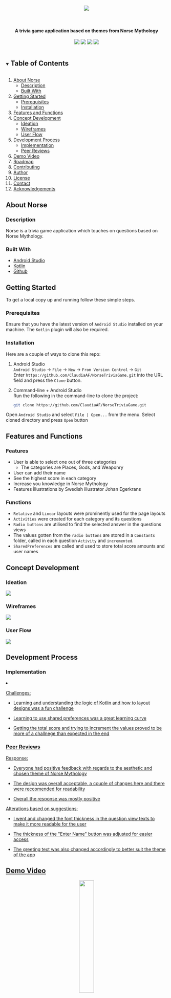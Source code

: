 <h1 align="center">
  <br>
  <img src="https://drive.google.com/uc?export=view&id=1Ip_9UbjrU9xyS--ZJyJiFo5guv5gyZai">
  <br>
  <br>
</h1>
  
  <h4 align="center">A trivia game application based on themes from Norse Mythology </h4>
  <p align="center">
<img src="https://img.shields.io/badge/Android-3DDC84?style=for-the-badge&logo=android&logoColor=white">
<img src="https://img.shields.io/badge/Kotlin-0095D5?&style=for-the-badge&logo=kotlin&logoColor=white">
<img src="https://img.shields.io/badge/Markdown-000000?style=for-the-badge&logo=markdown&logoColor=white">
<a href="https://open.spotify.com/playlist/5qqgCCS6HPBkQJIQgK3g4P?si=sx8oqvlaRX-9hngryZFTqw">
    <img src="https://img.shields.io/badge/Spotify-1ED760?&style=for-the-badge&logo=spotify&logoColor=white">
  </a>
</p>

<details open="open">
  <summary><h2 style="display: inline-block">Table of Contents</h2></summary>
  <ol>
    <li>
      <a href="#about-norse">About Norse</a>
      <ul>
        <li><a href="#description">Description</a></li>
        <li><a href="#built-with">Built With</a></li>
      </ul>
    </li>
    <li>
      <a href="#getting-started">Getting Started</a>
      <ul>
        <li><a href="#prerequisites">Prerequisites</a></li>
        <li><a href="#installation">Installation</a></li>
      </ul>
    </li>
    <li><a href="#features-and-functions">Features and Functions</a></li>
    <li><a href="#concept-development">Concept Development</a>
     <ul>
        <li><a href="#ideation">Ideation</a></li>
        <li><a href="#wireframes">Wireframes</a></li>
       <li><a href="#user-flow">User Flow</a></li>
      </ul>
      </li>
    <li><a href="#development-process">Development Process</a>
     <ul>
        <li><a href="#implementation">Implementation</a></li>
        <li><a href="#peer-reviews">Peer Reviews</a></li>
      </ul>
    </li>
    <li><a href="#demo-video">Demo Video</a></li>
    <li><a href="#roadmap">Roadmap</a></li>
    <li><a href="#contributing">Contributing</a></li>
    <li><a href="#author">Author</a></li>
    <li><a href="#license">License</a></li>
    <li><a href="#contact">Contact</a></li>
    <li><a href="#acknowledgements">Acknowledgements</a></li>
  </ol>
</details>

## About Norse

### Description

Norse is a trivia game application which touches on questions based on Norse Mythology.

### Built With

* [Android Studio](https://developer.android.com/studio)
* [Kotlin](https://kotlinlang.org/)
* [Github](https://github.com/)

<!-- GETTING STARTED -->
## Getting Started

To get a local copy up and running follow these simple steps.

### Prerequisites

Ensure that you have the latest version of `Android Studio` installed on your machine.
The `Kotlin` plugin will also be required.

### Installation

Here are a couple of ways to clone this repo:

1. Android Studio </br>
`Android Studio` -> `File` -> `New` -> `From Version Control` -> `Git`</br>
Enter `https://github.com/ClaudiaAF/NorseTriviaGame.git` into the URL field and press the `Clone` button.

2. Command-line + Android Studio </br>
Run the following in the command-line to clone the project:
   ```sh
   git clone https://github.com/ClaudiaAF/NorseTriviaGame.git
   ```
Open `Android Studio` and select `File | Open...` from the menu. Select cloned directory and press `Open` button

## Features and Functions

### Features

* User is able to select one out of three categories
  - The categories are Places, Gods, and Weaponry
* User can add their name
* See the highest score in each category
* Increase you knowledge in Norse Mythology  
* Features illustrations by Swedish illustrator Johan Egerkrans

### Functions

* `Relative` and `Linear` layouts were prominently used for the page layouts
* `Activities` were created for each category and its questions
* `Radio buttons` are utilised to find the selected answer in the questions views
* The values gotten from the `radio buttons` are stored in a `Constants` folder, called in each question `Activity` and `incremented`. 
* `SharedPreferences` are called and used to store total score amounts and user names

## Concept Development

### Ideation

<img src="https://drive.google.com/uc?export=view&id=1q7TF1g-lGL1TS2mDQGnMi2HRiBzSj3Zi" />


### Wireframes

<img src = "https://drive.google.com/uc?export=view&id=1MDu5RRzGq8w-VXVJMkbMjNMaXdV04cqI"/>

### User Flow

<img src = "https://drive.google.com/uc?export=view&id=1W-8Uf2xAYXAD7wn5H5OOFGP0sdl6jy2n" />

## Development Process

### Implementation

<li>
      <p><u>Challenges:<u></p>
      <ul>
        <li><p>Learning and understanding the logic of Kotlin and how to layout designs was a fun challenge</p></li>
        <li><p>Learning to use shared preferences was a great learning curve</p></li>
        <li><p>Getting the total score and trying to increment the values proved to be more of a challnege than expected in the end</p></li>
      </ul>
    </li>
    
### Peer Reviews

<p>Response:</p>
      <ul>
        <li><p>Everyone had positive feedback with regards to the aesthetic and chosen theme of Norse Mythology</p></li>
        <li><p>The design was overall acceptable, a couple of changes here and there were reccomended for readability</p></li>
        <li><p>Overall the response was mostly positive</p></li>
      </ul>
    </li>
    <p>Alterations based on suggestions:</p>
      <ul>
        <li><p>I went and changed the font thickness in the question view texts to make it more readable for the user</p></li>
        <li><p>The thickness of the "Enter Name" button was adjusted for easier access</p></li>
        <li><p>The greeting text was also changed accordingly to better suit the theme of the app</p></li>
      </ul>
    </li>
    
## Demo Video

<p align="center">
<img src="https://user-images.githubusercontent.com/64257497/112344232-90790780-8ccc-11eb-8ced-aca040424239.gif" width="30%" align="center" />

[Watch full walkthrough here](https://drive.google.com/file/d/1hzsGmtdWBTvAcvzFOXMm6d3NyerxqdmM/view?usp=sharing)
</p>

## Roadmap

See the [open issues](https://github.com/github_username/repo_name/issues) for a list of proposed features (and known issues).

<!-- CONTRIBUTING -->
## Contributing
Contributions are what make the open source community such an amazing place to be learn, inspire, and create. Any contributions you make are **greatly appreciated**.

1. Fork the Project
2. Create your Feature Branch (`git checkout -b feature/AmazingFeature`)
3. Commit your Changes (`git commit -m 'Add some AmazingFeature'`)
4. Push to the Branch (`git push origin feature/AmazingFeature`)
5. Open a Pull Request

## Author

[ClaudiaAF](https://github.com/ClaudiaAF/)

<!-- LICENSE -->
## License
```
MIT License

Copyright (c) 2019 Igor Wojda

Permission is hereby granted, free of charge, to any person obtaining a copy of this software and 
associated documentation files (the "Software"), to deal in the Software without restriction, including 
without limitation the rights to use, copy, modify, merge, publish, distribute, sublicense, and/or sell 
copies of the Software, and to permit persons to whom the Software is furnished to do so, subject to 
the following conditions:

The above copyright notice and this permission notice shall be included in all copies or substantial 
portions of the Software.

THE SOFTWARE IS PROVIDED "AS IS", WITHOUT WARRANTY OF ANY KIND, EXPRESS OR IMPLIED, INCLUDING BUT NOT 
LIMITED TO THE WARRANTIES OF MERCHANTABILITY, FITNESS FOR A PARTICULAR PURPOSE AND NONINFRINGEMENT. IN 
NO EVENT SHALL THE AUTHORS OR COPYRIGHT HOLDERS BE LIABLE FOR ANY CLAIM, DAMAGES OR OTHER LIABILITY, 
WHETHER IN AN ACTION OF  TORT OR OTHERWISE, ARISING FROM, OUT OF OR IN CONNECTION WITH THE 
SOFTWARE OR THE USE OR OTHER DEALINGS IN THE SOFTWARE.
```



<!-- CONTACT -->
## Contact

Twitter - [@gradientnoodles](https://twitter.com/gradientnoodles)

Instagram - [@claudiasomethingferreira](https://www.instagram.com/claudiasomethingferreira)

Project Link: [https://github.com/ClaudiaAF/NorseTriviaGame](https://github.com/ClaudiaAF/NorseTriviaGame)



<!-- ACKNOWLEDGEMENTS -->
## Acknowledgements

* [Johan Egerkrans illustrations](https://www.artstation.com/egerkrans)
* [Kotlin Documentation](https://kotlinlang.org/docs/home.html)
* [Plagiarism Form](https://drive.google.com/file/d/1S3GUx2nPswf3Y9nk1LurwgW3MMipI-8Y/view?usp=sharing)





<!-- MARKDOWN LINKS & IMAGES -->
<!-- https://www.markdownguide.org/basic-syntax/#reference-style-links -->
[contributors-shield]: https://img.shields.io/github/contributors/github_username/repo.svg?style=for-the-badge
[contributors-url]: https://github.com/github_username/repo/graphs/contributors
[forks-shield]: https://img.shields.io/github/forks/github_username/repo.svg?style=for-the-badge
[forks-url]: https://github.com/github_username/repo/network/members
[stars-shield]: https://img.shields.io/github/stars/github_username/repo.svg?style=for-the-badge
[stars-url]: https://github.com/github_username/repo/stargazers
[issues-shield]: https://img.shields.io/github/issues/github_username/repo.svg?style=for-the-badge
[issues-url]: https://github.com/github_username/repo/issues
[license-shield]: https://img.shields.io/github/license/github_username/repo.svg?style=for-the-badge
[license-url]: https://github.com/github_username/repo/blob/master/LICENSE.txt
[linkedin-shield]: https://img.shields.io/badge/-LinkedIn-black.svg?style=for-the-badge&logo=linkedin&colorB=555
[linkedin-url]: https://linkedin.com/in/github_username
